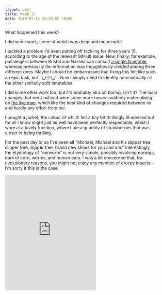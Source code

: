 ```yaml
---
layout: post
title: Week 17
date: 2019-07-14 22:59:00 +0100
---
```


What happened this week?

I did some work, some of which was deep and meaningful.

I tackled a problem I'd been putting off tackling for three years (!), according to the age of the relevant GitHub issue.
Now, finally, for example, passengers between Bristol and Nailsea can consult [a single timetable](https://bustimes.org/services/x9-bristol-nailsea-2), whereas previously the information was thoughtlessly divided among three different ones.
Maybe I should be embarrassed that fixing this felt like such an epic task, but ¯\\\_(ツ)\_/¯.
Now I simply need to identify automatically all the other similarly split timetables.

I did some other work too, but it's probably all a bit boring, isn't it? The main changes that went noticed were some more buses suddenly materialising on [the live map](https://bustimes.org/map), which like the best kind of changes required between no and hardly any effort from me.

I bought a jacket, the colour of which felt a _tiny_ bit thrillingly ill-advised but for all I know might just as well have been perfectly respectable, which I wore at a lovely function, where I ate a quantity of strawberries that was closer to being thrilling.

For the past day or so I've been all "Michael, Michael and his slipper tree, slipper tree, slipper tree, brand new shoes for you and me."
Interestingly, the etymology of "earworm" is not very simple, possibly involving earwigs, ears of corn, worms, and human ears.
I was a bit concerned that, for evolutionary reasons, you might not enjoy any mention of creepy insects – I’m sorry if this is the case.

<iframe src="https://open.spotify.com/embed/track/3lqfPMOg2xbilwexv5ZIVj" width="300" height="380" frameborder="0" allowtransparency="true" allow="encrypted-media"></iframe>
